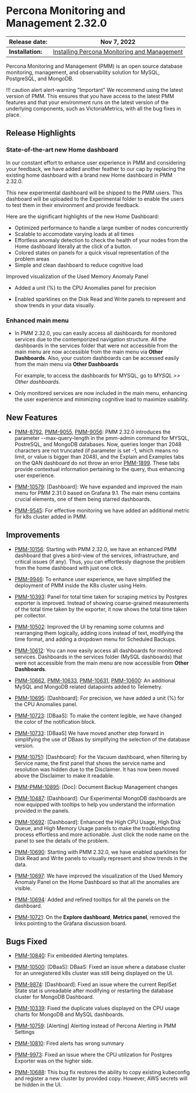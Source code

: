 # Percona Monitoring and Management 2.32.0

| **Release date:** | Nov 7, 2022                                                                                    |
| ----------------- | ----------------------------------------------------------------------------------------------- |
| **Installation:** | [Installing Percona Monitoring and Management](https://www.percona.com/software/pmm/quickstart) |

Percona Monitoring and Management (PMM) is an open source database monitoring, management, and observability solution for MySQL, PostgreSQL, and MongoDB.

!!! caution alert alert-warning "Important"
    We recommend using the latest version of PMM. This ensures that you have access to the latest PMM features and that your environment runs on the latest version of the underlying components, such as VictoriaMetrics, with all the bug fixes in place.

## Release Highlights


### State-of-the-art new Home dashboard

In our constant effort to enhance user experience in PMM and considering your feedback, we have added another feather to our cap by replacing the existing home dashboard with a brand new Home dashboard in PMM 2.32.0.  

This new experimental dashboard will be shipped to the PMM users. This dashboard will be uploaded to the Experimental folder to enable the users to test them in their environment and provide feedback.

Here are the significant highlights of the new Home Dashboard:

- Optimized performance to handle a large number of nodes concurrently
- Scalable to accomodate varying loads at all times
- Effortless anomaly detection to check the health of your nodes from the Home dashboard literally at the click of a button.
- Colored states on panels for a quick visual representation of the problem areas
- Simple and clean dashboard to reduce cognitive load

Improved visualization of the Used Memory Anomaly Panel
- Added a unit (%) to the CPU Anomalies panel for precision

- Enabled sparklines on the Disk Read and Write panels to represent and show trends in your data visually.
 

### Enhanced main menu

- In PMM 2.32.0, you can easily access all dashboards for monitored services due to the contemporized navigation structure. All the dashboards in the services folder that were not accessible from the main menu are now accessible from the main menu via **Other Dashboards**. Also, your custom dashboards can be accessed easily from the main menu via **Other Dashboards**

    For example, to access the dashboards for MYSQL, go to *MYSQL >> Other dashboards*.

- Only monitored services are now included in the main menu, enhancing the user experience and minimizing cognitive load to maximize usability.


## New Features

- [PMM-8792](https://jira.percona.com/browse/PMM-8792), [PMM-9055](https://jira.percona.com/browse/PMM-9055), [PMM-9056](https://jira.percona.com/browse/PMM-9056): PMM 2.32.0 introduces the parameter --max-query-length in the pmm-admin command for MYSQL, PostreSQL, and MongoDB databases. Now, queries longer than 2048 characters are not truncated (if parameter is set -1, which means no limit, or value is bigger than 2048), and the Explain and Examples tabs on the QAN dashboard do not throw an error [PMM-1899](https://jira.percona.com/browse/PMM-1899). These tabs provide contextual information pertaining to the query, thus enhancing user experience.

- [PMM-10579](https://jira.percona.com/browse/PMM-10579): [Dashboard]: We have expanded and improved the main menu for PMM 2.31.0 based on Grafana 9.1. The main menu contains crucial elements, one of them being starred dashboards.

- [PMM-9545](https://jira.percona.com/browse/PMM-9545): For effective monitoring we have added an additional metric for k8s cluster added in PMM.
 
## Improvements

- [PMM-10156](https://jira.percona.com/browse/PMM-10156): Starting with PMM 2.32.0, we have an enhanced PMM dashboard that gives a bird-view of the services, infrastructure, and critical issues (if any). Thus, you can effortlessly diagnose the problem from the home dashboard with just one click.

  
- [PMM-9946](https://jira.percona.com/browse/PMM-9946): To enhance user experience, we have simplified the deployment of PMM inside the K8s cluster using Helm.


- [PMM-10393](https://jira.percona.com/browse/PMM-10393): Panel for total time taken for scraping metrics by Postgres exporter is improved. Instead of showing coarse-grained measurements of the total time taken by the exporter, it now shows the total time taken per collector.

- [PMM-10502](https://jira.percona.com/browse/PMM-10502): Improved the UI by renaming some columns and rearranging them logically, adding icons instead of text, modifying the time format, and adding a dropdown menu for Scheduled Backups.

  
- [PMM-10612](https://jira.percona.com/browse/PMM-10612): You can now easily access all dashboards for monitored services. Dashboards in the services folder (MySQL dashboards) that were not accessible from the main menu are now accessible from **Other Dashboards**.

- [PMM-10662](https://jira.percona.com/browse/PMM-10662), [PMM-10633](https://jira.percona.com/browse/PMM-10633), [PMM-10631](https://jira.percona.com/browse/PMM-10631), [PMM-10600](https://jira.percona.com/browse/PMM-10600): An additional MySQL and MongoDB related datapoints added to Telemetry.

- [PMM-10695](https://jira.percona.com/browse/PMM-10695): [Dashboard]: For precision, we have added a unit (%) for the CPU Anomalies panel.

- [PMM-10723](https://jira.percona.com/browse/PMM-10723): [DBaaS]: To make the content legible, we have changed the color of the notification block.

- [PMM-10733](https://jira.percona.com/browse/PMM-10733): [DBaaS] We have moved another step forward in simplifying the use of DBaas by simplifying the selection of the database version.

- [PMM-10751](https://jira.percona.com/browse/PMM-10751): [Dashboard]: For the Vacuum dashboard, when filtering by Service name, the first panel that shows the service name and resolution was hidden due to the Disclaimer. It has now been moved above the Disclaimer to make it readable.


- [PMM-PMM-10895](https://jira.percona.com/browse/PMM-10895): [Doc]: Document Backup Management changes

- [PMM-10487](https://jira.percona.com/browse/PMM-10487): [Dashboard]: Our Experimental MongoDB dashboards are now equipped with tooltips to help you understand the information provided in the panels.

- [PMM-10692](https://jira.percona.com/browse/PMM-10692): [Dashboard]: Enhanced the High CPU Usage, High Disk Queue, and High Memory Usage panels to make the troubleshooting process effortless and more actionable. Just click the node name on the panel to see the details of the problem.


- [PMM-10690](https://jira.percona.com/browse/PMM-10690): Starting with PMM 2.32.0, we have enabled sparklines for Disk Read and Write panels to visually represent and show trends in the data.

- [PMM-10697](https://jira.percona.com/browse/PMM-10697): We have improved the visualization of the Used Memory Anomaly Panel on the Home Dashboard so that all the anomalies are visible.

- [PMM-10694](https://jira.percona.com/browse/PMM-10694): Added and refined tooltips for all the panels on the dashboard.


- [PMM-10721](https://jira.percona.com/browse/PMM-10721): On the **Explore dashboard**, **Metrics panel**, removed the links pointing to the Grafana discussion board.


## Bugs Fixed

- [PMM-10840](https://jira.percona.com/browse/PMM-10840): Fix embedded Alerting templates.

- [PMM-10500](https://jira.percona.com/browse/PMM-10500): [DBaaS]: DBaaS: Fixed an issue where a database cluster for an unregistered k8s cluster was still being displayed on the UI.


- [PMM-9874](https://jira.percona.com/browse/PMM-9874): [Dashboard]: Fixed an issue where the current ReplSet State stat is unreadable after modifying or restarting the database cluster for MongoDB Dashboard.


- [PMM-10339](https://jira.percona.com/browse/PMM-10339): Fixed the duplicate values displayed on the CPU usage charts for MongoDB and MySQL dashboards.


- [PMM-10759](https://jira.percona.com/browse/PMM-10759): [Alerting] Alerting instead of Percona Alerting in PMM Settings

- [PMM-10810](https://jira.percona.com/browse/PMM-10810): Fired alerts has wrong summary


- [PMM-9973](https://jira.percona.com/browse/PMM-9973): Fixed an issue where the CPU utilization for Postgres Exporter was on the higher side.

- [PMM-10688](https://jira.percona.com/browse/PMM-10688): This bug fix restores the ability to copy existing kubeconfig and register a new cluster by provided copy. However, AWS secrets will be hidden in the UI.

